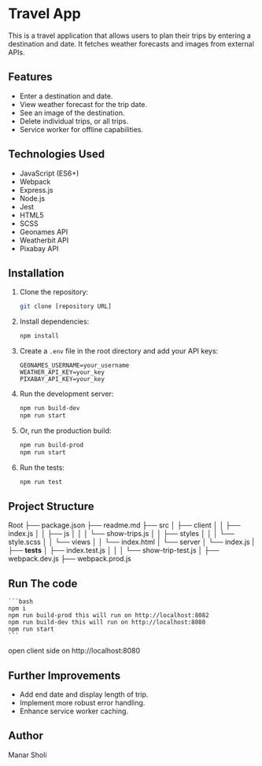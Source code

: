 # Travel App

This is a travel application that allows users to plan their trips by entering a destination and date. It fetches weather forecasts and images from external APIs.

## Features

* Enter a destination and date.
* View weather forecast for the trip date.
* See an image of the destination.
* Delete individual trips, or all trips.
* Service worker for offline capabilities.

## Technologies Used

* JavaScript (ES6+)
* Webpack
* Express.js
* Node.js
* Jest
* HTML5
* SCSS
* Geonames API
* Weatherbit API
* Pixabay API

## Installation

1.  Clone the repository:

    ```bash
    git clone [repository URL]
    ```

2.  Install dependencies:

    ```bash
    npm install
    ```

3.  Create a `.env` file in the root directory and add your API keys:

    ```
    GEONAMES_USERNAME=your_username
    WEATHER_API_KEY=your_key
    PIXABAY_API_KEY=your_key
    ```

4.  Run the development server:

    ```bash
    npm run build-dev
    npm run start
    ```

5.  Or, run the production build:

    ```bash
    npm run build-prod
    npm run start
    ```

6. Run the tests:
    ```bash
    npm run test
    ```

## Project Structure

Root
├── package.json
├── readme.md
├── src
│   ├── client
│   │   ├── index.js
│   │   ├── js
│   │   │   └── show-trips.js
│   │   ├── styles
│   │   │   └── style.scss
│   │   └── views
│   │       └── index.html
│   └── server
│       └── index.js
|
├── __tests__
│   ├── index.test.js
│   │
│   └── show-trip-test.js
│
├── webpack.dev.js
├── webpack.prod.js

## Run The code 
    ```bash
    npm i
    npm run build-prod this will run on http://localhost:8082
    npm run build-dev this will run on http://localhost:8080
    npm run start
    ```

open client side on http://localhost:8080

## Further Improvements

* Add end date and display length of trip.
* Implement more robust error handling.
* Enhance service worker caching.

## Author

Manar Sholi
